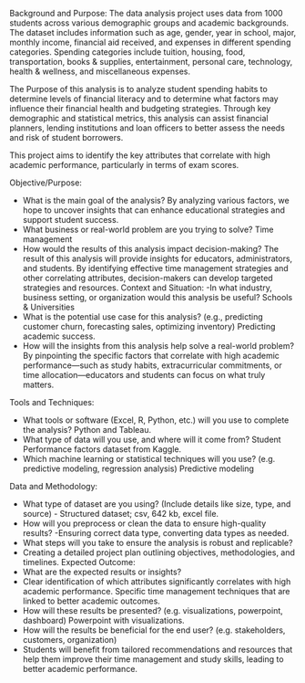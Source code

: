 Background and Purpose:
The data analysis project uses data from 1000 students across various demographic groups and academic backgrounds.
The dataset includes information such as age, gender, year in school, major, monthly income, financial aid received, and expenses in different spending categories.
Spending categories include tuition, housing, food, transportation, books & supplies, entertainment, personal care, technology, health & wellness, and miscellaneous expenses.

The Purpose of this analysis is to analyze student spending habits to determine levels of financial literacy and to determine what factors may influence their financial health and budgeting strategies. Through key demographic and statistical metrics, this analysis can assist financial planners, lending institutions and loan officers to better assess the needs and risk of student borrowers.



This project aims to identify the key attributes that correlate with high academic performance, particularly in terms of exam scores.

Objective/Purpose:
- What is the main goal of the analysis?
  By analyzing various factors, we hope to uncover insights that can enhance
educational strategies and support student success.
- What business or real-world problem are you trying to solve?
  Time management
- How would the results of this analysis impact decision-making?
The result of this analysis will provide insights for educators, administrators, and students. By identifying effective time management strategies and other correlating attributes, decision-makers can develop targeted strategies and resources.
Context and Situation:
-In what industry, business setting, or organization would this analysis be useful?
  Schools & Universities
- What is the potential use case for this analysis? (e.g., predicting customer churn, forecasting sales, optimizing inventory)
Predicting academic success.
- How will the insights from this analysis help solve a real-world problem?
By pinpointing the specific factors that correlate with high academic performance—such
as study habits, extracurricular commitments, or time allocation—educators and students can focus on what truly matters.

Tools and Techniques:
- What tools or software (Excel, R, Python, etc.) will you use to complete the analysis?
  Python and Tableau.
- What type of data will you use, and where will it come from?
  Student Performance factors dataset from Kaggle.
- Which machine learning or statistical techniques will you use? (e.g. predictive modeling, regression analysis)
  Predictive modeling
    
Data and Methodology:
- What type of dataset are you using? (Include details like size, type, and source) - Structured dataset; csv, 642 kb, excel file.
- How will you preprocess or clean the data to ensure high-quality results? -Ensuring correct data type, converting data types as needed.
- What steps will you take to ensure the analysis is robust and replicable?
- Creating a detailed project plan outlining objectives, methodologies, and
timelines.
Expected Outcome:
- What are the expected results or insights?
- Clear identification of which attributes significantly correlates with high academic
performance. Specific time management techniques that are linked to better
academic outcomes.
- How will these results be presented? (e.g. visualizations, powerpoint, dashboard)
Powerpoint with visualizations.
- How will the results be beneficial for the end user? (e.g. stakeholders, customers,
organization)
- Students will benefit from tailored recommendations and resources that help them
improve their time management and study skills, leading to better academic performance.
 
